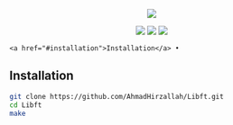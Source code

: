 <p align="center">
   <img src="https://github.com/AhmadHirzallah/Libft/blob/main/banner.png">
</p>

<p align="center">
	<img src="https://img.shields.io/badge/Libft-125%2F100-brightgreen?style=flat-square"/>
	<img src="https://img.shields.io/github/last-commit/AhmadHirzallah/Libft?style=flat-square&color=blue"/>
	<img src="https://img.shields.io/badge/language-C-blue.svg?style=flat-square"/>
</p>

	<a href="#installation">Installation</a> •
</p>

## Installation
```bash
git clone https://github.com/AhmadHirzallah/Libft.git
cd Libft
make

